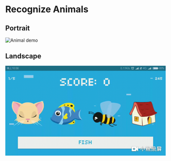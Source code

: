 # Recognize Animals

## Portrait

![Animal demo](display/demo_portrait.gif)

## Landscape

![Animal demo](display/demo_landscape.gif)


